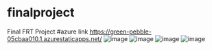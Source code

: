# finalproject
Final FRT Project
#azure link https://green-pebble-05cbaa010.1.azurestaticapps.net/
![image](https://user-images.githubusercontent.com/70052894/173174540-f6143404-60fa-4679-ae11-eb89ec1d01e3.png)
![image](https://user-images.githubusercontent.com/70052894/173174730-286c513a-06ba-4a05-9bd6-6b20c4cd1f57.png)
![image](https://user-images.githubusercontent.com/70052894/173174750-24f0f47d-e4c2-423a-9573-63b4feb23eac.png)
![image](https://user-images.githubusercontent.com/70052894/173174769-0b58c0b1-b8aa-46bf-9603-d6418e784e10.png)
